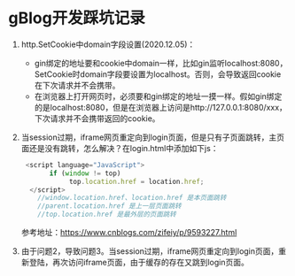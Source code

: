 # gBlog开发踩坑记录

1. http.SetCookie中domain字段设置(2020.12.05)：
   - gin绑定的地址要和cookie中domain一样，比如gin监听localhost:8080，SetCookie时domain字段要设置为localhost。否则，会导致返回cookie在下次请求并不会携带。
   - 在浏览器上打开网页时，必须要和gin绑定的地址一摸一样。假如gin绑定的是localhost:8080，但是在浏览器上访问是http://127.0.0.1:8080/xxx，下次请求并不会携带返回的cookie。
   
2. 当session过期，iframe网页重定向到login页面，但是只有子页面跳转，主页面还是没有跳转，怎么解决？在login.html中添加如下js：
   ```javascript
    <script language="JavaScript">
 	      if (window != top)
 		       top.location.href = location.href;
     </script>
       //window.location.href、location.href 是本页面跳转
       //parent.location.href 是上一层页面跳转
       //top.location.href 是最外层的页面跳转
   ```   
   参考地址：https://www.cnblogs.com/zifeiy/p/9593227.html
   
3. 由于问题2，导致问题3。当session过期，iframe网页重定向到login页面，重新登陆，再次访问iframe页面，由于缓存的存在又跳到login页面。